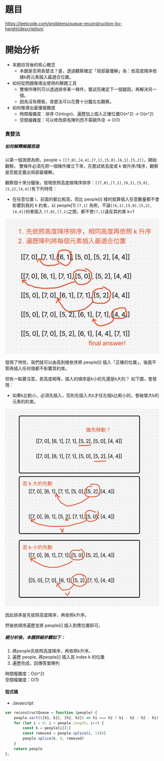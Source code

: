 # 題目

https://leetcode.com/problems/queue-reconstruction-by-height/description/

# 開始分析

- 本題目背後的核心概念
  - 本題是否用貪婪法？是，透過觀察確定「局部最優解」為：依高度降序依據k將元素插入最適合位置。
- 如何從問題推導出使用的解題工具
  - 雙條件陣列可以透過排序某一條件，嘗試先確定下一個變因，再解決另一個。
  - 因為沒有模板，貪婪法可以花費十分鐘左右觀察。
- 如何推導出最優複雜度
  - 時間複雜度：排序 O(nlogn)、遍歷加上插入正確位置O(n^2) -> O(n^2)
  - 空間複雜度：可以修改原有陣列而不需額外空 -> O(1)

### 貪婪法
##### 如何解釋解題思路

以第一個測資為例，people = `[[7,0],[4,4],[7,1],[5,0],[6,1],[5,2]]`，開始觀察。
雙條件必須先把一個條件確立下來，先嘗試依高度或 k 做升序/降序，觀察是否能定義出局部最優解。

觀察個十來分鐘後，發現依照高度做降序排序：`[[7,0],[7,1],[6,1],[5,0],[5,2],[4,4]]`有下列特性：
- 在任意位置 i，前面的都比較高，而比 people[i] 矮的就算插入任意數量都不會影響到我的 k 約束，以 people[1] `[7,1]` 為例，不論`[[6,1],[5,0],[5,2],[4,4]]`何者插入 `[7,0],[7,1]`之間，都不使`[7,1]`違反其約束 k=1

![](./406-1.png)

發現了特性，我們就可以由高到矮依序將 people[i] 插入「正確的位置」，後面不管再插入任何值都不影響其約束。

但有一點要注意，若高度相等，插入的順序是k小的先還是k大的？
如下圖，會發現：
- 如果k比較小，必須先插入，否則先插入大k才往左插k比較小的，會破壞大k的元素的約束。

![](./406-2.png)

因此排序是先依照高度降序，再依照k升序。

然後依順序遍歷並將 people[i] 插入對應位置即可。

##### 經分析後，本題詳細步驟如下：
1. 將people先依照高度降序，再依照k升序。
2. 遍歷 people, 將people[i] 插入其 index k 的位置
3. 遍歷完成，回傳答案陣列

時間複雜度：O(n^2)  
空間複雜度：O(1)

#### 程式碼

- Javascript

```js
var reconstructQueue = function (people) {
    people.sort(([h1, k1], [h2, k2]) => h1 === h2 ? k1 - k2 : h2 - h1)
    for (let i = 0; i < people.length; i++) {
        const k = people[i][1]
        const removed = people.splice(i, 1)[0]
        people.splice(k, 0, removed)
    }
    return people
};
```
